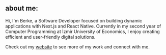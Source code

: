 ## about me:

Hi, I'm Berke, a Software Developer focused on building dynamic applications with Next.js and React Native. Currently in my second year of Computer Programming at İzmir University of Economics, I enjoy creating efficient and user-friendly digital solutions.

Check out my [website](https://berkekanber.vercel.app/) to see more of my work and connect with me.
